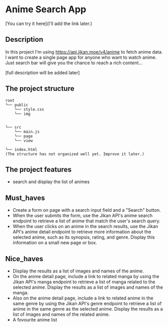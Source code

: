 # Anime Search App

[You can try it here](I'll add the link later.)

## Description

In this project I'm using https://api.jikan.moe/v4/anime to fetch anime data.<br>
I want to create a single page app for anyone who want to watch anime.<br>
Just search bar will give you the chance to reach a rich content...

[full description will be added later]

## The project structure

```text
root
└── public
    └── style.css
    └── img
    
    
└── src
    └── main.js        
    └── page
    └── view       
        
└── index.html
(The structure has not organized well yet. Improve it later.)
```
## The project features

- search and display the list of animes
 

## Must_haves 
* Create a form on  page with a search input field and a "Search" button.<br>
* When the user submits the form, use the Jikan API's anime search endpoint to retrieve a list of anime that match the user's search query.<br>
* When the user clicks on an anime in the search results, use the Jikan API's anime detail endpoint to retrieve more information about the selected anime, such as its     synopsis, rating, and genre. Display this information on a small new page or box.

## Nice_haves 
* Display the results as a list of images and names of the anime.<br>
* On the anime detail page, include a link to related manga by using the Jikan API's manga endpoint to retrieve a list of manga related to the selected anime. Display the results as a list of images and names of the manga.<br>
* Also on the anime detail page, include a link to related anime in the same genre by using the Jikan API's genre endpoint to retrieve a list of anime in the same genre as the selected anime. Display the results as a list of images and names of the related anime.<br>
* A fovourite anime list
